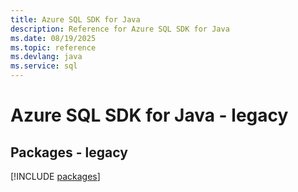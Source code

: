 ```yaml
---
title: Azure SQL SDK for Java
description: Reference for Azure SQL SDK for Java
ms.date: 08/19/2025
ms.topic: reference
ms.devlang: java
ms.service: sql
---
```

# Azure SQL SDK for Java - legacy
## Packages - legacy
[!INCLUDE [packages](sql-index.md)]